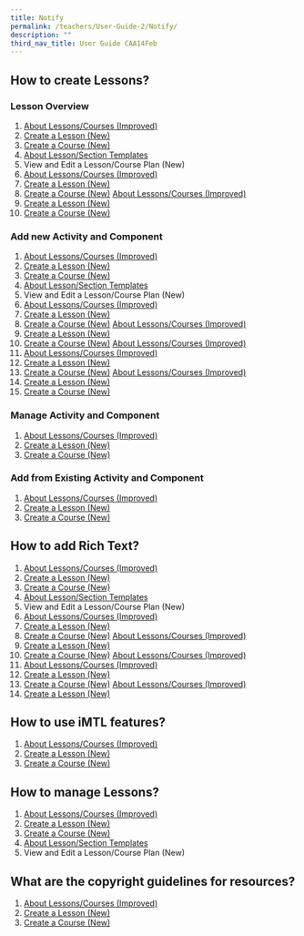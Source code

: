 ```yaml
---
title: Notify
permalink: /teachers/User-Guide-2/Notify/
description: ""
third_nav_title: User Guide CAA14Feb
---
```




## How to create Lessons?

### Lesson Overview

1. <a href="/user-guide/Teachers-UG/aboutlessons/" target="_blank">About Lessons/Courses (Improved)</a>
2. <a href="/user-guide/Teachers-UG/createlesson/" target="_blank">Create a Lesson (New)</a>
3. <a href="/user-guide/Teachers-UG/createcourse/" target="_blank">Create a Course (New)</a>
4. <a href="/user-guide/Teachers-UG/LessonTemplates/" target="_blank">About Lesson/Section Templates</a>
5. View and Edit a Lesson/Course Plan (New)
6. <a href="/user-guide/Teachers-UG/aboutlessons/" target="_blank">About Lessons/Courses (Improved)</a>
7. <a href="/user-guide/Teachers-UG/createlesson/" target="_blank">Create a Lesson (New)</a>
8. <a href="/user-guide/Teachers-UG/createcourse/" target="_blank">Create a Course (New)</a>
<a href="/user-guide/Teachers-UG/aboutlessons/" target="_blank">About Lessons/Courses (Improved)</a>
9. <a href="/user-guide/Teachers-UG/createlesson/" target="_blank">Create a Lesson (New)</a>
10. <a href="/user-guide/Teachers-UG/createcourse/" target="_blank">Create a Course (New)</a>

### Add new Activity and Component
1. <a href="/user-guide/Teachers-UG/aboutlessons/" target="_blank">About Lessons/Courses (Improved)</a>
2. <a href="/user-guide/Teachers-UG/createlesson/" target="_blank">Create a Lesson (New)</a>
3. <a href="/user-guide/Teachers-UG/createcourse/" target="_blank">Create a Course (New)</a>
4. <a href="/user-guide/Teachers-UG/LessonTemplates/" target="_blank">About Lesson/Section Templates</a>
5. View and Edit a Lesson/Course Plan (New)
6. <a href="/user-guide/Teachers-UG/aboutlessons/" target="_blank">About Lessons/Courses (Improved)</a>
7. <a href="/user-guide/Teachers-UG/createlesson/" target="_blank">Create a Lesson (New)</a>
8. <a href="/user-guide/Teachers-UG/createcourse/" target="_blank">Create a Course (New)</a>
<a href="/user-guide/Teachers-UG/aboutlessons/" target="_blank">About Lessons/Courses (Improved)</a>
9. <a href="/user-guide/Teachers-UG/createlesson/" target="_blank">Create a Lesson (New)</a>
10. <a href="/user-guide/Teachers-UG/createcourse/" target="_blank">Create a Course (New)</a>
<a href="/user-guide/Teachers-UG/aboutlessons/" target="_blank">About Lessons/Courses (Improved)</a>
6. <a href="/user-guide/Teachers-UG/aboutlessons/" target="_blank">About Lessons/Courses (Improved)</a>
7. <a href="/user-guide/Teachers-UG/createlesson/" target="_blank">Create a Lesson (New)</a>
8. <a href="/user-guide/Teachers-UG/createcourse/" target="_blank">Create a Course (New)</a>
<a href="/user-guide/Teachers-UG/aboutlessons/" target="_blank">About Lessons/Courses (Improved)</a>
9. <a href="/user-guide/Teachers-UG/createlesson/" target="_blank">Create a Lesson (New)</a>
10. <a href="/user-guide/Teachers-UG/createcourse/" target="_blank">Create a Course (New)</a>

### Manage Activity and Component
1. <a href="/user-guide/Teachers-UG/aboutlessons/" target="_blank">About Lessons/Courses (Improved)</a>
2. <a href="/user-guide/Teachers-UG/createlesson/" target="_blank">Create a Lesson (New)</a>
3. <a href="/user-guide/Teachers-UG/createcourse/" target="_blank">Create a Course (New)</a>


### Add from Existing Activity and Component

1. <a href="/user-guide/Teachers-UG/aboutlessons/" target="_blank">About Lessons/Courses (Improved)</a>
2. <a href="/user-guide/Teachers-UG/createlesson/" target="_blank">Create a Lesson (New)</a>
3. <a href="/user-guide/Teachers-UG/createcourse/" target="_blank">Create a Course (New)</a>

## How to add Rich Text?
1. <a href="/user-guide/Teachers-UG/aboutlessons/" target="_blank">About Lessons/Courses (Improved)</a>
2. <a href="/user-guide/Teachers-UG/createlesson/" target="_blank">Create a Lesson (New)</a>
3. <a href="/user-guide/Teachers-UG/createcourse/" target="_blank">Create a Course (New)</a>
4. <a href="/user-guide/Teachers-UG/LessonTemplates/" target="_blank">About Lesson/Section Templates</a>
5. View and Edit a Lesson/Course Plan (New)
6. <a href="/user-guide/Teachers-UG/aboutlessons/" target="_blank">About Lessons/Courses (Improved)</a>
7. <a href="/user-guide/Teachers-UG/createlesson/" target="_blank">Create a Lesson (New)</a>
8. <a href="/user-guide/Teachers-UG/createcourse/" target="_blank">Create a Course (New)</a>
<a href="/user-guide/Teachers-UG/aboutlessons/" target="_blank">About Lessons/Courses (Improved)</a>
9. <a href="/user-guide/Teachers-UG/createlesson/" target="_blank">Create a Lesson (New)</a>
10. <a href="/user-guide/Teachers-UG/createcourse/" target="_blank">Create a Course (New)</a>
<a href="/user-guide/Teachers-UG/aboutlessons/" target="_blank">About Lessons/Courses (Improved)</a>
6. <a href="/user-guide/Teachers-UG/aboutlessons/" target="_blank">About Lessons/Courses (Improved)</a>
7. <a href="/user-guide/Teachers-UG/createlesson/" target="_blank">Create a Lesson (New)</a>
8. <a href="/user-guide/Teachers-UG/createcourse/" target="_blank">Create a Course (New)</a>
<a href="/user-guide/Teachers-UG/aboutlessons/" target="_blank">About Lessons/Courses (Improved)</a>
9. <a href="/user-guide/Teachers-UG/createlesson/" target="_blank">Create a Lesson (New)</a>


## How to use iMTL features?
1. <a href="/user-guide/Teachers-UG/aboutlessons/" target="_blank">About Lessons/Courses (Improved)</a>
2. <a href="/user-guide/Teachers-UG/createlesson/" target="_blank">Create a Lesson (New)</a>
3. <a href="/user-guide/Teachers-UG/createcourse/" target="_blank">Create a Course (New)</a>


## How to manage Lessons?
1. <a href="/user-guide/Teachers-UG/aboutlessons/" target="_blank">About Lessons/Courses (Improved)</a>
2. <a href="/user-guide/Teachers-UG/createlesson/" target="_blank">Create a Lesson (New)</a>
3. <a href="/user-guide/Teachers-UG/createcourse/" target="_blank">Create a Course (New)</a>
4. <a href="/user-guide/Teachers-UG/LessonTemplates/" target="_blank">About Lesson/Section Templates</a>
5. View and Edit a Lesson/Course Plan (New)

## What are the copyright guidelines for resources?
1. <a href="/user-guide/Teachers-UG/aboutlessons/" target="_blank">About Lessons/Courses (Improved)</a>
2. <a href="/user-guide/Teachers-UG/createlesson/" target="_blank">Create a Lesson (New)</a>
3. <a href="/user-guide/Teachers-UG/createcourse/" target="_blank">Create a Course (New)</a>
